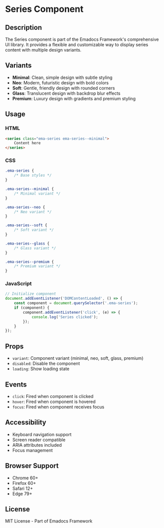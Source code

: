 # Series Component

## Description
The Series component is part of the Emadocs Framework's comprehensive UI library. It provides a flexible and customizable way to display series content with multiple design variants.

## Variants
- **Minimal**: Clean, simple design with subtle styling
- **Neo**: Modern, futuristic design with bold colors
- **Soft**: Gentle, friendly design with rounded corners
- **Glass**: Translucent design with backdrop blur effects
- **Premium**: Luxury design with gradients and premium styling

## Usage

### HTML
```html
<series class="ema-series ema-series--minimal">
    Content here
</series>
```

### CSS
```css
.ema-series {
    /* Base styles */
}

.ema-series--minimal {
    /* Minimal variant */
}

.ema-series--neo {
    /* Neo variant */
}

.ema-series--soft {
    /* Soft variant */
}

.ema-series--glass {
    /* Glass variant */
}

.ema-series--premium {
    /* Premium variant */
}
```

### JavaScript
```javascript
// Initialize component
document.addEventListener('DOMContentLoaded', () => {
    const component = document.querySelector('.ema-series');
    if (component) {
        component.addEventListener('click', (e) => {
            console.log('Series clicked');
        });
    }
});
```

## Props
- `variant`: Component variant (minimal, neo, soft, glass, premium)
- `disabled`: Disable the component
- `loading`: Show loading state

## Events
- `click`: Fired when component is clicked
- `hover`: Fired when component is hovered
- `focus`: Fired when component receives focus

## Accessibility
- Keyboard navigation support
- Screen reader compatible
- ARIA attributes included
- Focus management

## Browser Support
- Chrome 60+
- Firefox 60+
- Safari 12+
- Edge 79+

## License
MIT License - Part of Emadocs Framework
